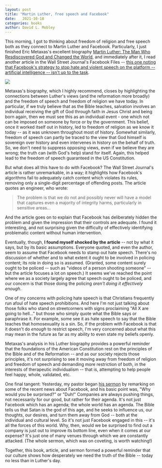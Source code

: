 ```yaml
---
layout: post
title: "Martin Luther, free speech and Facebook"
date:   2021-10-18
categories: books
author: David L. Mobley
---
```


This morning, I got to thinking about freedom of religion and free speech both as they connect to Martin Luther and Facebook. Particularly, I just finished Eric Metaxas's excellent biography [Martin Luther: The Man Who Resdiscovered God and Changed the World](https://amzn.to/3lT7A0L), and immediately after it, I read another article in the Wall Street Journal's Facebook Files -- [this one noting that Facebook's strategy to stop hate and violent speech on the platform -- artificial intelligence -- isn't up to the task](https://www.wsj.com/articles/facebook-ai-enforce-rules-engineers-doubtful-artificial-intelligence-11634338184).

<a href="https://www.amazon.com/Martin-Luther-Eric-Metaxas-audiobook/dp/B0753LFVCN?dchild=1&keywords=metaxas+luther&qid=1634601615&sr=8-2&linkCode=li2&tag=davidlmobley-20&linkId=63c43ebe7e5131a5fcf63d6d9bb0bbf3&language=en_US&ref_=as_li_ss_il" target="_blank"><img border="0" src="//ws-na.amazon-adsystem.com/widgets/q?_encoding=UTF8&ASIN=B0753LFVCN&Format=_SL160_&ID=AsinImage&MarketPlace=US&ServiceVersion=20070822&WS=1&tag=davidlmobley-20&language=en_US" ></a><img src="https://ir-na.amazon-adsystem.com/e/ir?t=davidlmobley-20&language=en_US&l=li2&o=1&a=B0753LFVCN" width="1" height="1" border="0" alt="" style="border:none !important; margin:0px !important;" />

Metaxas's biography, which I highly recommend, closes by highlighting the connections between Luther's views (and the reformation more broadly) and the freedom of speech and freedom of religion we have today. In particular, if we truly believe that as the Bible teaches, salvation involves an individual receiving the gift of God through faith in Jesus Christ and being born again, then we must see this as an individual event - one which not can be imposed on someone by force or by the government. This belief, once it worked itself out in history, led to freedom of religion as we know it today -- as it was unknown throughout most of history. Somewhat similarly, freedom of speech can partly be traced to the view that God himself is sovereign over history and even intervenes in history on the behalf of truth. So, we don't need to suppress opposing views, even if we believe they are wrong; the truth can (with God's help) stand for itself. Again, this helped lead to the freedom of speech guaranteed in the US Constitution.

But what does all this have to do with Facebook? The Wall Street Journal's article is rather unremarkable, in a way; it highlights how Facebook's algorithms fail to adequately catch content which violates its rules, removing only a single-digit percentage of offending posts. The article quotes an engineer, who wrote:
> The problem is that we do not and possibly never will have a model that captures even a majority of integrity harms, particularly in sensitive areas...

And the article goes on to explain that Facebook has deliberately hidden the problem and given the impression that their controls are adequate. I found it interesting, and not surprising given the difficulty of effectively identifying problematic content without human intervention.

Eventually, though, **I found myself shocked by the article** -- not by what it says, but by its basic assumptions. Everyone quoted, and even the author, seem to assume that Facebook needs to stamp out hate speech. There's no discussion of whether and to what extent it ought to be involved in policing content; its role in doing so is assumed. (Granted, some content surely ought to be policed -- such as "videos of a person shooting someone" -- but the article focuses a lot on speech.) It seems we've reached the point where we as a society largely agree that speech ought to be policed, and our concern is that those doing the policing *aren't doing it effectively enough*.

One of my concerns with policing hate speech is that Christians frequently run afoul of hate speech prohibitions. And here I'm not just talking about those folks who stand on streetcorners with signs proclaiming "All X are going to hell..." but those who simply quote what the Bible says or paraphrase it. For example, some see it as hate speech to say that the Bible teaches that homosexuality is a sin. So, if the problem with Facebook is that it doesn't do *enough* to restrict speech, I'm very concerned about what this may mean in the future as far as my ability to even state my beliefs openly.

Metaxas's analysis in his Luther biography provides a powerful reminder that the foundations of the American Constitution rest on the principles of the Bible and of the Reformation -- and as our society rejects those principles, it's not surprising to see it moving away from freedom of religion and freedom of speech and demanding more restriction of both, in the interests of therapeutic individualism -- that is, attempting to help people feel happy, whole, validated, etc.

One final tangent: Yesterday, my pastor began [his sermon](https://www.youtube.com/watch?v=oPkVkm1NSR4) by remarking on some of the recent news about Facebook, and his basic point was, "Why would you be surprised?" or "Duh!" Companies are always pushing things, not necessarily for our good, but rather for their agenda. It's not just Facebook which has an agenda; the whole world has an agenda. The Bible tells us that Satan is the god of this age, and he seeks to influence us, our thoughts, our desires, and turn them away from God -- both at the individual and cultural level. So it's not just Facebook engaged in this -- it's all the forces of this world. Why, then, would we be surprised to find out a company is just out to improve its bottom line, even when it comes at our expense? It's just one of many venues through which we are constantly attacked. (The whole sermon, which was on coveting, is worth watching!)

Together, this book, article, and sermon formed a powerful reminder that our culture shows how desperately we need the truth of the Bible -- today no less than in Luther's day.
